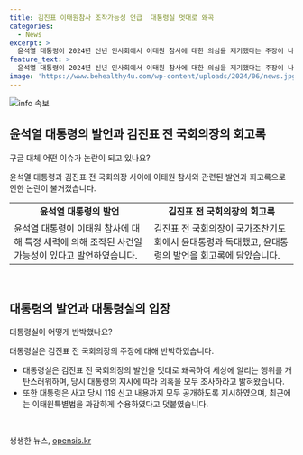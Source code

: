 ```yaml
---
title: 김진표 이태원참사 조작가능성 언급  대통령실 멋대로 왜곡
categories:
  - News
excerpt: >
  윤석열 대통령이 2024년 신년 인사회에서 이태원 참사에 대한 의심을 제기했다는 주장이 나왔다. 김진표 전 국회의장의 회고록에 따르면 윤 대통령과의 대화에서 참사가 특정 세력에 의해 조작된 가능성을 언급했다. 이에 대통령실은 김 전 의장의 주장을 반박하며, 대통령이 의혹에 대한 조사를 촉구하고 119 신고 내용을 공개하도록 지시했다고 설명했다. 해당 발언으로 인해 극우 유튜버의 음모론적인 말이 대통령의 입에서 나온 것에 대한 불신이 나오는 등 여론이 갈렸다.
feature_text: >
  윤석열 대통령이 2024년 신년 인사회에서 이태원 참사에 대한 의심을 제기했다는 주장이 나왔다. 김진표 전 국회의장의 회고록에 따르면 윤 대통령과의 대화에서 참사가 특정 세력에 의해 조작된 가능성을 언급했다. 이에 대통령실은 김 전 의장의 주장을 반박하며, 대통령이 의혹에 대한 조사를 촉구하고 119 신고 내용을 공개하도록 지시했다고 설명했다. 해당 발언으로 인해 극우 유튜버의 음모론적인 말이 대통령의 입에서 나온 것에 대한 불신이 나오는 등 여론이 갈렸다.
image: 'https://www.behealthy4u.com/wp-content/uploads/2024/06/news.jpg'
---
```


<p><img src="https://www.behealthy4u.com/wp-content/uploads/2024/06/news.jpg" alt="info 속보" /></p>

<h2 data-ke-size="size26">윤석열 대통령의 발언과 김진표 전 국회의장의 회고록</h2>

<p>구글 대체 어떤 이슈가 논란이 되고 있나요?</p>

<p data-ke-size="size16">윤석열 대통령과 김진표 전 국회의장 사이에 이태원 참사와 관련된 발언과 회고록으로 인한 논란이 불거졌습니다.</p>

<table>
  <tr>
    <td style="text-align: center; height: 17px;"><b>윤석열 대통령의 발언</b></td>
    <td style="text-align: center; height: 17px;"><b>김진표 전 국회의장의 회고록</b></td>
  </tr>
  <tr>
    <td>윤석열 대통령이 이태원 참사에 대해 특정 세력에 의해 조작된 사건일 가능성이 있다고 발언하였습니다.</td>
    <td>김진표 전 국회의장이 국가조찬기도회에서 윤대통령과 독대했고, 윤대통령의 발언을 회고록에 담았습니다.</td>
  </tr>
</table>

<p data-ke-size="size16">&nbsp;</p>

<h2 data-ke-size="size26">대통령의 발언과 대통령실의 입장</h2>

<p>대통령실이 어떻게 반박했나요?</p>

<p data-ke-size="size16">대통령실은 김진표 전 국회의장의 주장에 대해 반박하였습니다.</p>

<ul>
  <li>대통령실은 김진표 전 국회의장의 발언을 멋대로 왜곡하여 세상에 알리는 행위를 개탄스러워하며, 당시 대통령의 지시에 따라 의혹을 모두 조사하라고 밝혀왔습니다.</li>
  <li>또한 대통령은 사고 당시 119 신고 내용까지 모두 공개하도록 지시하였으며, 최근에는 이태원특별법을 과감하게 수용하였다고 덧붙였습니다.</li>
</ul>

<p data-ke-size="size16">&nbsp;</p>
생생한 뉴스, <a href="https://opensis.kr" rel="dofollow">opensis.kr</a>


